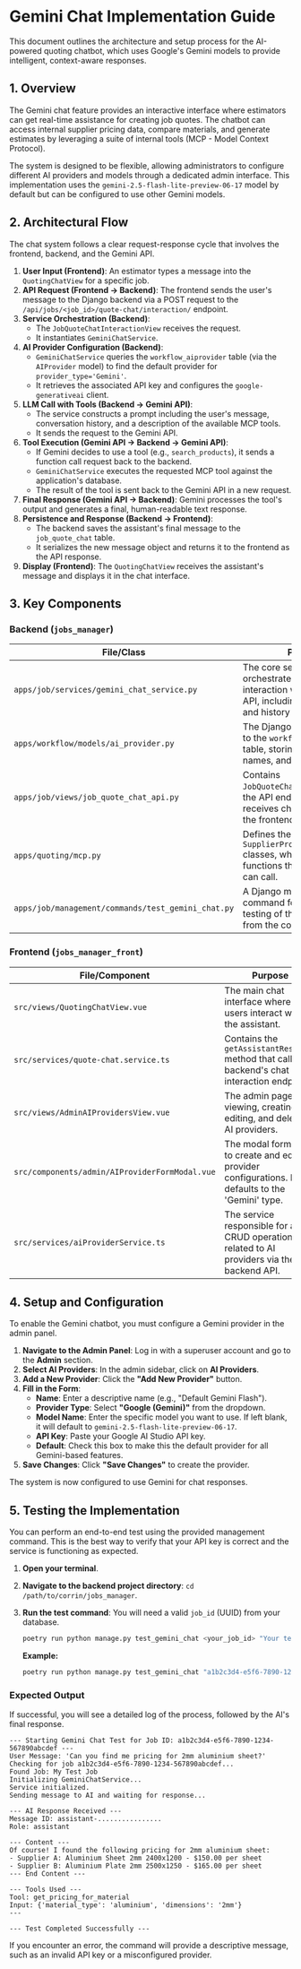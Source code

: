 # Gemini Chat Implementation Guide

This document outlines the architecture and setup process for the AI-powered quoting chatbot, which uses Google's Gemini models to provide intelligent, context-aware responses.

## 1. Overview

The Gemini chat feature provides an interactive interface where estimators can get real-time assistance for creating job quotes. The chatbot can access internal supplier pricing data, compare materials, and generate estimates by leveraging a suite of internal tools (MCP - Model Context Protocol).

The system is designed to be flexible, allowing administrators to configure different AI providers and models through a dedicated admin interface. This implementation uses the `gemini-2.5-flash-lite-preview-06-17` model by default but can be configured to use other Gemini models.

## 2. Architectural Flow

The chat system follows a clear request-response cycle that involves the frontend, backend, and the Gemini API.

1.  **User Input (Frontend)**: An estimator types a message into the `QuotingChatView` for a specific job.
2.  **API Request (Frontend -> Backend)**: The frontend sends the user's message to the Django backend via a POST request to the `/api/jobs/<job_id>/quote-chat/interaction/` endpoint.
3.  **Service Orchestration (Backend)**:
    - The `JobQuoteChatInteractionView` receives the request.
    - It instantiates `GeminiChatService`.
4.  **AI Provider Configuration (Backend)**:
    - `GeminiChatService` queries the `workflow_aiprovider` table (via the `AIProvider` model) to find the default provider for `provider_type='Gemini'`.
    - It retrieves the associated API key and configures the `google-generativeai` client.
5.  **LLM Call with Tools (Backend -> Gemini API)**:
    - The service constructs a prompt including the user's message, conversation history, and a description of the available MCP tools.
    - It sends the request to the Gemini API.
6.  **Tool Execution (Gemini API -> Backend -> Gemini API)**:
    - If Gemini decides to use a tool (e.g., `search_products`), it sends a function call request back to the backend.
    - `GeminiChatService` executes the requested MCP tool against the application's database.
    - The result of the tool is sent back to the Gemini API in a new request.
7.  **Final Response (Gemini API -> Backend)**: Gemini processes the tool's output and generates a final, human-readable text response.
8.  **Persistence and Response (Backend -> Frontend)**:
    - The backend saves the assistant's final message to the `job_quote_chat` table.
    - It serializes the new message object and returns it to the frontend as the API response.
9.  **Display (Frontend)**: The `QuotingChatView` receives the assistant's message and displays it in the chat interface.

## 3. Key Components

### Backend (`jobs_manager`)

| File/Class                                         | Purpose                                                                                                                        |
| -------------------------------------------------- | ------------------------------------------------------------------------------------------------------------------------------ |
| `apps/job/services/gemini_chat_service.py`         | The core service that orchestrates the entire interaction with the Gemini API, including tool handling and history management. |
| `apps/workflow/models/ai_provider.py`              | The Django model that maps to the `workflow_aiprovider` table, storing API keys, model names, and provider types.              |
| `apps/job/views/job_quote_chat_api.py`             | Contains `JobQuoteChatInteractionView`, the API endpoint that receives chat requests from the frontend.                        |
| `apps/quoting/mcp.py`                              | Defines the `QuotingTool` and `SupplierProductQueryTool` classes, which provide the functions the Gemini model can call.       |
| `apps/job/management/commands/test_gemini_chat.py` | A Django management command for end-to-end testing of the chat service from the command line.                                  |

### Frontend (`jobs_manager_front`)

| File/Component                                 | Purpose                                                                                              |
| ---------------------------------------------- | ---------------------------------------------------------------------------------------------------- |
| `src/views/QuotingChatView.vue`                | The main chat interface where users interact with the assistant.                                     |
| `src/services/quote-chat.service.ts`           | Contains the `getAssistantResponse` method that calls the backend's chat interaction endpoint.       |
| `src/views/AdminAIProvidersView.vue`           | The admin page for viewing, creating, editing, and deleting AI providers.                            |
| `src/components/admin/AIProviderFormModal.vue` | The modal form used to create and edit AI provider configurations. It defaults to the 'Gemini' type. |
| `src/services/aiProviderService.ts`            | The service responsible for all CRUD operations related to AI providers via the backend API.         |

## 4. Setup and Configuration

To enable the Gemini chatbot, you must configure a Gemini provider in the admin panel.

1.  **Navigate to the Admin Panel**: Log in with a superuser account and go to the **Admin** section.
2.  **Select AI Providers**: In the admin sidebar, click on **AI Providers**.
3.  **Add a New Provider**: Click the **"Add New Provider"** button.
4.  **Fill in the Form**:
    - **Name**: Enter a descriptive name (e.g., "Default Gemini Flash").
    - **Provider Type**: Select **"Google (Gemini)"** from the dropdown.
    - **Model Name**: Enter the specific model you want to use. If left blank, it will default to `gemini-2.5-flash-lite-preview-06-17`.
    - **API Key**: Paste your Google AI Studio API key.
    - **Default**: Check this box to make this the default provider for all Gemini-based features.
5.  **Save Changes**: Click **"Save Changes"** to create the provider.

The system is now configured to use Gemini for chat responses.

## 5. Testing the Implementation

You can perform an end-to-end test using the provided management command. This is the best way to verify that your API key is correct and the service is functioning as expected.

1.  **Open your terminal**.
2.  **Navigate to the backend project directory**: `cd /path/to/corrin/jobs_manager`.
3.  **Run the test command**:
    You will need a valid `job_id` (UUID) from your database.

    ```bash
    poetry run python manage.py test_gemini_chat <your_job_id> "Your test message here"
    ```

    **Example:**

    ```bash
    poetry run python manage.py test_gemini_chat "a1b2c3d4-e5f6-7890-1234-567890abcdef" "Can you find me pricing for 2mm aluminium sheet?"
    ```

### Expected Output

If successful, you will see a detailed log of the process, followed by the AI's final response.

```
--- Starting Gemini Chat Test for Job ID: a1b2c3d4-e5f6-7890-1234-567890abcdef ---
User Message: 'Can you find me pricing for 2mm aluminium sheet?'
Checking for job a1b2c3d4-e5f6-7890-1234-567890abcdef...
Found Job: My Test Job
Initializing GeminiChatService...
Service initialized.
Sending message to AI and waiting for response...

--- AI Response Received ---
Message ID: assistant-................
Role: assistant

--- Content ---
Of course! I found the following pricing for 2mm aluminium sheet:
- Supplier A: Aluminium Sheet 2mm 2400x1200 - $150.00 per sheet
- Supplier B: Aluminium Plate 2mm 2500x1250 - $165.00 per sheet
--- End Content ---

--- Tools Used ---
Tool: get_pricing_for_material
Input: {'material_type': 'aluminium', 'dimensions': '2mm'}
---

--- Test Completed Successfully ---
```

If you encounter an error, the command will provide a descriptive message, such as an invalid API key or a misconfigured provider.
